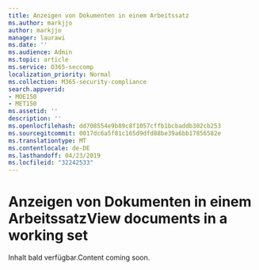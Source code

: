 ```yaml
---
title: Anzeigen von Dokumenten in einem Arbeitssatz
ms.author: markjjo
author: markjjo
manager: laurawi
ms.date: ''
ms.audience: Admin
ms.topic: article
ms.service: O365-seccomp
localization_priority: Normal
ms.collection: M365-security-compliance
search.appverid:
- MOE150
- MET150
ms.assetid: ''
description: ''
ms.openlocfilehash: dd708554e9b89c8f1057cffb1bcbaddb302cb253
ms.sourcegitcommit: 0017dc6a5f81c165d9dfd88be39a6bb17856582e
ms.translationtype: MT
ms.contentlocale: de-DE
ms.lasthandoff: 04/23/2019
ms.locfileid: "32242533"
---
```

# <a name="view-documents-in-a-working-set"></a><span data-ttu-id="f703e-102">Anzeigen von Dokumenten in einem Arbeitssatz</span><span class="sxs-lookup"><span data-stu-id="f703e-102">View documents in a working set</span></span>

<span data-ttu-id="f703e-103">Inhalt bald verfügbar.</span><span class="sxs-lookup"><span data-stu-id="f703e-103">Content coming soon.</span></span>